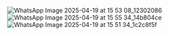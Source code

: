 ![WhatsApp Image 2025-04-19 at 15 53 08_12302086](https://github.com/user-attachments/assets/cc8ae511-22f4-45b8-91cb-cfa86886ef83)
![WhatsApp Image 2025-04-19 at 15 55 34_14b804ce](https://github.com/user-attachments/assets/d35f5903-d201-48dd-a2f8-c989b160d480)
![WhatsApp Image 2025-04-19 at 15 51 34_1c2c8f5f](https://github.com/user-attachments/assets/af28dc93-47c6-4b9c-88b2-96ae3cd239dd)
